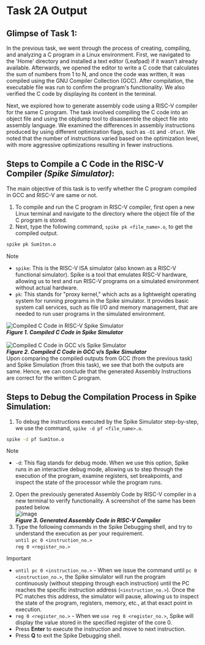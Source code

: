 # Task 2A Output
## Glimpse of Task 1:
In the previous task, we went through the process of creating, compiling, and analyzing a C program in a Linux environment. 
First, we navigated to the 'Home' directory and installed a text editor (Leafpad) if it wasn't already available. 
Afterwards, we opened the editor to write a C code that calculates the sum of numbers from 1 to N, and once the code was written, it was compiled using the GNU Compiler Collection (GCC). 
After compilation, the executable file was run to confirm the program's functionality. 
We also verified the C code by displaying its content in the terminal. <br/>

Next, we explored how to generate assembly code using a RISC-V compiler for the same C program. 
The task involved compiling the C code into an object file and using the objdump tool to disassemble the object file into assembly language. 
We examined the differences in assembly instructions produced by using different optimization flags, such as `-O1` and `-Ofast`. 
We noted that the number of instructions varied based on the optimization level, with more aggressive optimizations resulting in fewer instructions.

## Steps to Compile a C Code in the RISC-V Compiler *(Spike Simulator)*:
The main objective of this task is to verify whether the C program compiled in GCC and RISC-V are same or not.<br/>
1. To compile and run the C program in RISC-V compiler, first open a new Linux terminal and navigate to the directory where the object file of the C program is stored.<br/>
2. Next, type the following command, `spike pk <file_name>.o`, to get the compiled output.
  ```bash
  spike pk Sum1ton.o
  ```
> [!NOTE]
> * `spike`: This is the RISC-V ISA simulator (also known as a RISC-V functional simulator). Spike is a tool that emulates RISC-V hardware, allowing us to test and run RISC-V programs on a simulated environment without actual hardware.
> * `pk`: This stands for "proxy kernel," which acts as a lightweight operating system for running programs in the Spike simulator. It provides basic system call services, such as file I/O and memory management, that are needed to run user programs in the simulated environment.

![Compiled C Code in RISC-V Spike Simulator](https://github.com/user-attachments/assets/ddfac69a-b4ff-402d-b6c6-49476fb0f597) <br/>
***Figure 1. Compiled C Code in Spike Simulator*** <br/>
<br/>
![Compiled C Code in GCC v/s Spike Simulator](https://github.com/user-attachments/assets/de1e4468-d26f-42bf-b888-e738490ccb5c) <br/>
***Figure 2. Compiled C Code in GCC v/s Spike Simulator*** <br/>
Upon comparing the compiled outputs from GCC (from the previous task) and Spike Simulation (from this task), we see that both the outputs are same. 
Hence, we can conclude that the generated Assembly Instructions are correct for the written C program. 

## Steps to Debug the Compilation Process in Spike Simulation:
1. To debug the instructions executed by the Spike Simulator step-by-step, we use the command, `spike -d pf <file_name>.o`.
```bash
spike -d pf Sum1ton.o
```
> [!NOTE]
> * `-d`: This flag stands for debug mode. When we use this option, Spike runs in an interactive debug mode, allowing us to step through the execution of the program, examine registers, set breakpoints, and inspect the state of the processor while the program runs.
2. Open the previously generated Assembly Code by RISC-V compiler in a new terminal to verify functionality. A screenshot of the same has been pasted below.<br/>
  ![image](https://github.com/user-attachments/assets/65dee3f9-9743-4d78-a51d-8114e657b033) <br/>
***Figure 3. Generated Assembly Code in RISC-V Compiler*** <br/>
3. Type the following commands in the Spike Debugging shell, and try to understand the execution as per your requirement. <br/>
  `until pc 0 <instruction_no.>` <br/>
  `reg 0 <register_no.>`
> [!IMPORTANT]
> * `until pc 0 <instruction_no.>` - When we issue the command until `pc 0 <instruction_no.>`, the Spike simulator will run the program continuously (without stepping through each instruction) until the PC reaches the specific instruction address (`<instruction_no.>`). Once the PC matches this address, the simulator will pause, allowing us to inspect the state of the program, registers, memory, etc., at that exact point in execution.
> * `reg 0 <register_no.>` - When we `use reg 0 <register_no.>`, Spike will display the value stored in the specified register of the core 0.
> * Press **Enter** to execute the instruction and move to next instruction.
> * Press **Q** to exit the Spike Debugging shell.



